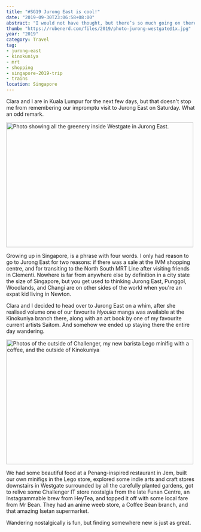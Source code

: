 ```yaml
---
title: "#SG19 Jurong East is cool!"
date: "2019-09-30T23:06:58+08:00"
abstract: "I would not have thought, but there’s so much going on there!"
thumb: "https://rubenerd.com/files/2019/photo-jurong-westgate@1x.jpg"
year: "2019"
category: Travel
tag:
- jurong-east
- kinokuniya
- mrt
- shopping
- singapore-2019-trip
- trains
location: Singapore
---
```

Clara and I are in Kuala Lumpur for the next few days, but that doesn't stop me from remembering our impromptu visit to Jurong East on Saturday. What an odd remark.

<p><img src="https://rubenerd.com/files/2019/photo-jurong-westgate@1x.jpg" srcset="https://rubenerd.com/files/2019/photo-jurong-westgate@1x.jpg 1x, https://rubenerd.com/files/2019/photo-jurong-westgate@2x.jpg 2x" alt="Photo showing all the greenery inside Westgate in Jurong East." style="width:500px; height:333px;" /></p>

Growing up in Singapore, is a phrase with four words. I only had reason to go to Jurong East for two reasons: if there was a sale at the IMM shopping centre, and for transiting to the North South MRT Line after visiting friends in Clementi. Nowhere is far from anywhere else by definition in a city state the size of Singapore, but you get used to thinking Jurong East, Punggol, Woodlands, and Changi are on other sides of the world when you're an expat kid living in Newton.

Clara and I decided to head over to Jurong East on a whim, after she realised volume one of our favourite *Hyouka* manga was available at the Kinokuniya branch there, along with an art book by one of my favourite current artists Saitom. And somehow we ended up staying there the entire day wandering.

<p><img src="https://rubenerd.com/files/2019/photo-jurongeastmontage@1x.jpg" srcset="https://rubenerd.com/files/2019/photo-jurongeastmontage@1x.jpg 1x, https://rubenerd.com/files/2019/photo-jurongeastmontage@2x.jpg 2x" alt="Photos of the outside of Challenger, my new barista Lego minifig with a coffee, and the outside of Kinokuniya" style="width:500px; height:333px;" /></p>

We had some beautiful food at a Penang-inspired restaurant in Jem, built our own minifigs in the Lego store, explored some indie arts and craft stores downstairs in Westgate surrounded by all the carefully planted gardens, got to relive some Challenger IT store nostalgia from the late Funan Centre, an Instagrammable brew from HeyTea, and topped it off with some local fare from Mr Bean. They had an anime weeb store, a Coffee Bean branch, and that amazing Isetan supermarket.

Wandering nostalgically is fun, but finding somewhere new is just as great.

